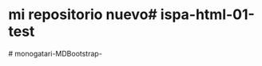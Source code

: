 # mi repositorio nuevo#   i s p a - h t m l - 0 1 - t e s t  
 #   m o n o g a t a r i - M D B o o t s t r a p -  
 